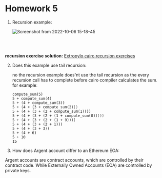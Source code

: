 
# Homework 5

1. Recursion example: <br/>

    ![Screenshot from 2022-10-06 15-18-45](https://user-images.githubusercontent.com/38910854/194288758-3780d59f-bca3-46c7-a02c-b93f8860b1af.png) 

<br/> <br/>

**recursion exercise solution:** [ExtropyIo cairo recursion exercises](https://github.com/sleepyqadir/ZeroKnowledgeBootcamp/blob/main/starknet/exercises/cairo/ex4.cairo)


2. Does this example use tail recursion: <br/>

    no the recursion example does'nt use the tail recursion as the every recursion call has to complete before cairo compiler calculates the sum. for example: <br/>

    ```
    compute_sum(5)
    5 + compute_sum(4)
    5 + (4 + compute_sum(3))
    5 + (4 + (3 + compute_sum(2)))
    5 + (4 + (3 + (2 + compute_sum(1))))
    5 + (4 + (3 + (2 + (1 + compute_sum(0)))))
    5 + (4 + (3 + (2 + (1 + 0))))
    5 + (4 + (3 + (2 + 1)))
    5 + (4 + (3 + 3))
    5 + (4 + 6)
    5 + 10
    15
    ```


3. How does Argent account differ to an Ethereum EOA:

Argent accounts are contract accounts, which are controlled by their contract code. While Externally Owned Accounts (EOA) are controlled by private keys.


